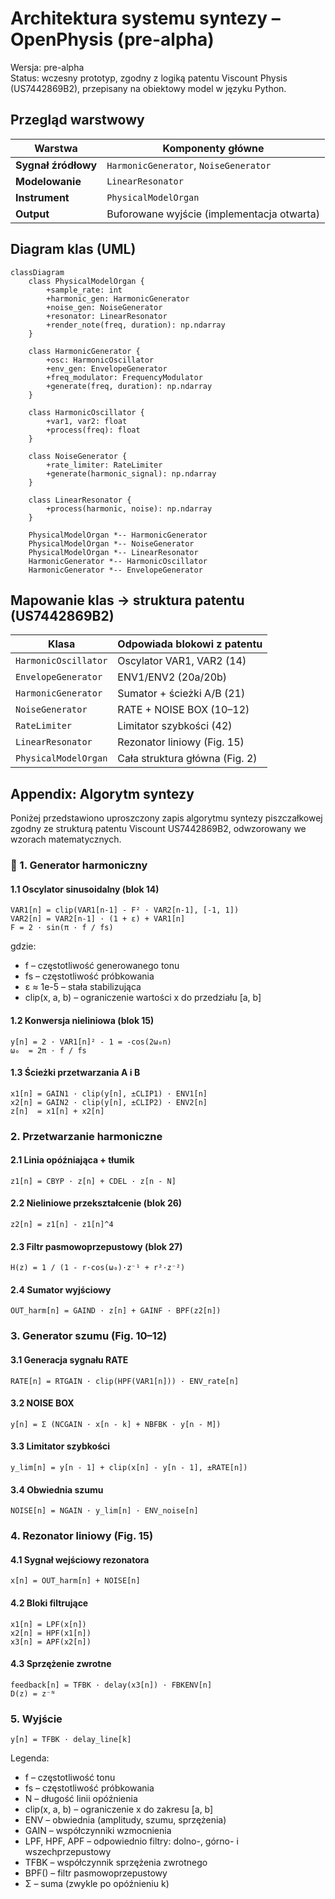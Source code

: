 # Architektura systemu syntezy – OpenPhysis (pre-alpha)

Wersja: pre-alpha  
Status: wczesny prototyp, zgodny z logiką patentu Viscount Physis (US7442869B2), przepisany na obiektowy model w języku Python.

## Przegląd warstwowy

| Warstwa             | Komponenty główne                         |
|---------------------|-------------------------------------------|
| **Sygnał źródłowy** | `HarmonicGenerator`, `NoiseGenerator`     |
| **Modelowanie**     | `LinearResonator`                         |
| **Instrument**      | `PhysicalModelOrgan`                      |
| **Output**          | Buforowane wyjście (implementacja otwarta) |

## Diagram klas (UML)

```mermaid
classDiagram
    class PhysicalModelOrgan {
        +sample_rate: int
        +harmonic_gen: HarmonicGenerator
        +noise_gen: NoiseGenerator
        +resonator: LinearResonator
        +render_note(freq, duration): np.ndarray
    }

    class HarmonicGenerator {
        +osc: HarmonicOscillator
        +env_gen: EnvelopeGenerator
        +freq_modulator: FrequencyModulator
        +generate(freq, duration): np.ndarray
    }

    class HarmonicOscillator {
        +var1, var2: float
        +process(freq): float
    }

    class NoiseGenerator {
        +rate_limiter: RateLimiter
        +generate(harmonic_signal): np.ndarray
    }

    class LinearResonator {
        +process(harmonic, noise): np.ndarray
    }

    PhysicalModelOrgan *-- HarmonicGenerator
    PhysicalModelOrgan *-- NoiseGenerator
    PhysicalModelOrgan *-- LinearResonator
    HarmonicGenerator *-- HarmonicOscillator
    HarmonicGenerator *-- EnvelopeGenerator
```

## Mapowanie klas → struktura patentu (US7442869B2)


| Klasa                | Odpowiada blokowi z patentu    |
| -------------------- | ------------------------------ |
| `HarmonicOscillator` | Oscylator VAR1, VAR2 (14)      |
| `EnvelopeGenerator`  | ENV1/ENV2 (20a/20b)            |
| `HarmonicGenerator`  | Sumator + ścieżki A/B (21)     |
| `NoiseGenerator`     | RATE + NOISE BOX (10–12)       |
| `RateLimiter`        | Limitator szybkości (42)       |
| `LinearResonator`    | Rezonator liniowy (Fig. 15)    |
| `PhysicalModelOrgan` | Cała struktura główna (Fig. 2) |

## Appendix: Algorytm syntezy

Poniżej przedstawiono uproszczony zapis algorytmu syntezy piszczałkowej zgodny ze strukturą patentu Viscount US7442869B2, odwzorowany we wzorach matematycznych.

### 🎹 1. Generator harmoniczny

#### 1.1 Oscylator sinusoidalny (blok 14)

```plaintext
VAR1[n] = clip(VAR1[n-1] - F² · VAR2[n-1], [-1, 1])
VAR2[n] = VAR2[n-1] · (1 + ε) + VAR1[n]
F = 2 · sin(π · f / fs)
```

gdzie:

- f – częstotliwość generowanego tonu
- fs – częstotliwość próbkowania
- ε ≈ 1e-5 – stała stabilizująca
- clip(x, a, b) – ograniczenie wartości x do przedziału [a, b]

#### 1.2 Konwersja nieliniowa (blok 15)

```plaintext
y[n] = 2 · VAR1[n]² - 1 = -cos(2ω₀n)
ω₀  = 2π · f / fs
```

#### 1.3 Ścieżki przetwarzania A i B

```plaintext
x1[n] = GAIN1 · clip(y[n], ±CLIP1) · ENV1[n]
x2[n] = GAIN2 · clip(y[n], ±CLIP2) · ENV2[n]
z[n]  = x1[n] + x2[n]
```

### 2. Przetwarzanie harmoniczne

#### 2.1 Linia opóźniająca + tłumik

```plaintext
z1[n] = CBYP · z[n] + CDEL · z[n - N]
```

#### 2.2 Nieliniowe przekształcenie (blok 26)

```plaintext
z2[n] = z1[n] - z1[n]^4
```

#### 2.3 Filtr pasmowoprzepustowy (blok 27)

```plaintext
H(z) = 1 / (1 - r·cos(ω₀)·z⁻¹ + r²·z⁻²)
```

#### 2.4 Sumator wyjściowy

```plaintext
OUT_harm[n] = GAIND · z[n] + GAINF · BPF(z2[n])
```

### 3. Generator szumu (Fig. 10–12)

#### 3.1 Generacja sygnału RATE

```plaintext
RATE[n] = RTGAIN · clip(HPF(VAR1[n])) · ENV_rate[n]
```

#### 3.2 NOISE BOX

```plaintext
y[n] = Σ (NCGAIN · x[n - k] + NBFBK · y[n - M])
```

#### 3.3 Limitator szybkości

```plaintext
y_lim[n] = y[n - 1] + clip(x[n] - y[n - 1], ±RATE[n])
```

#### 3.4 Obwiednia szumu

```plaintext
NOISE[n] = NGAIN · y_lim[n] · ENV_noise[n]
```

### 4. Rezonator liniowy (Fig. 15)

#### 4.1 Sygnał wejściowy rezonatora

```plaintext
x[n] = OUT_harm[n] + NOISE[n]
```

#### 4.2 Bloki filtrujące

```plaintext
x1[n] = LPF(x[n])
x2[n] = HPF(x1[n])
x3[n] = APF(x2[n])
```

#### 4.3 Sprzężenie zwrotne

```plaintext
feedback[n] = TFBK · delay(x3[n]) · FBKENV[n]
D(z) = z⁻ᴺ
```

### 5. Wyjście

```plaintext
y[n] = TFBK · delay_line[k]
```

Legenda:

- f – częstotliwość tonu
- fs – częstotliwość próbkowania
- N – długość linii opóźnienia
- clip(x, a, b) – ograniczenie x do zakresu [a, b]
- ENV – obwiednia (amplitudy, szumu, sprzężenia)
- GAIN – współczynniki wzmocnienia
- LPF, HPF, APF – odpowiednio filtry: dolno-, górno- i wszechprzepustowy
- TFBK – współczynnik sprzężenia zwrotnego
- BPF() – filtr pasmowoprzepustowy
- Σ – suma (zwykle po opóźnieniu k)